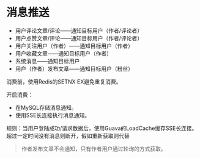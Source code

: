 # 消息推送

-   用户评论文章/评论——通知目标用户（作者/评论者）
-   用户点赞文章/评论——通知目标用户（作者/评论者）
-   用户关注用户（作者）——通知目标用户（作者）
-   用户收藏文章——通知目标用户（作者）
-   系统消息——通知目标用户
-   用户（作者）发布文章——通知目标用户（粉丝）

消费前，使用Redis的SETNX EX避免重复消费。

开启消费：

-   在MySQL存储消息通知。
-   使用SSE长连接执行消息通知。

规则：当用户登陆成功/请求数据后，使用Guava的LoadCache缓存SSE长连接。超过一定时间没有消息则断开，假如重新获取则代替

>   作者发布文章不会通知，只有作者用户通过轮询的方式获取。
>



